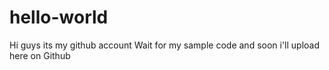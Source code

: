 # hello-world
Hi guys its my github account
Wait for my sample code and soon i'll upload here on Github

